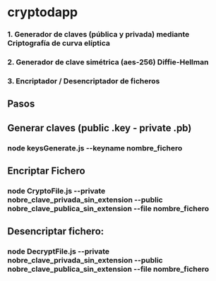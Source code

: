 # cryptodapp
###
### 1. Generador de claves (pública y privada) mediante Criptografía de curva elíptica
### 2. Generador de clave simétrica (aes-256) Diffie-Hellman
### 3. Encriptador / Desencriptador de ficheros
####
## Pasos
###
## Generar claves (public .key - private .pb)
###
### node keysGenerate.js --keyname nombre_fichero
###
## Encriptar Fichero
### node CryptoFile.js --private nobre_clave_privada_sin_extension --public nobre_clave_publica_sin_extension --file nombre_fichero
###
## Desencriptar fichero:
### node DecryptFile.js --private nobre_clave_privada_sin_extension --public nobre_clave_publica_sin_extension --file nombre_fichero
